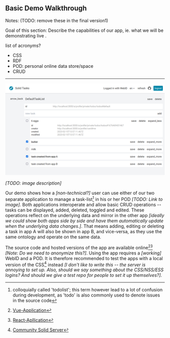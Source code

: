 ## Basic Demo Walkthrough

Notes: (TODO: remove these in the final version1)

Goal of this section: Describe the capabilities of our app, ie. what we will be demonstrating live .

list of acronyms?
- CSS
- RDF
- POD: personal online data store/space
- CRUD

----

![vue_demo_screenshot](../assets/screenshots/vue_demo_screenshot.png)

_[TODO: image description]_

Our demo shows how a _[non-technical?]_ user can use either of our two separate application to manage a task-list[^4] in his or her POD _[TODO: Link to image]_. Both applications interoperate and allow basic CRUD operations -- tasks can be displayed, added, deleted, toggled and edited. These operations reflect on the underlying data and mirror in the other app _[ideally we could show both apps side by side and have them automatically update when the underlying data changes.]_. That means adding, editing or deleting a task in app A will also be shown in app B, and vice-versa, as they use the same ontology and operate on the same data.

The source code and hosted versions of the app are available online[^1][^2] _[Note: Do we need to anonymize this?]_. Using the app requires a _[working]_ WebID and a POD. It is therefore recommended to test the apps with a local version of the CSS[^3] instead _[I don't like to write this -- the server is annoying to set up. Also, should we say something about the CSS/NSS/ESS logins? And should we give a test repo for people to set it up themselves?]_.

[^1]: [Vue-Application](https://github.com/SolidLabResearch/solid-todo-app-vue)
[^2]: [React-Apllication](https://github.com/SolidLabResearch/solid-todo-app-react)
[^3]: [Community Solid Server](https://github.com/CommunitySolidServer/CommunitySolidServer)
[^4]: colloquially called 'todolist'; this term however lead to a lot of confusion during development, as 'todo' is also commonly used to denote issues in the source code

